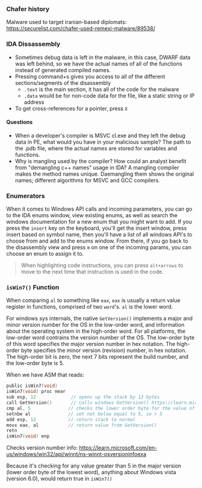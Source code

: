 ### Chafer history

Malware used to target iranian-based diplomats: https://securelist.com/chafer-used-remexi-malware/89538/

### IDA Dissassembly

* Sometimes debug data is left in the malware, in this case, DWARF data was left behind, so we have the actual names of all of the functions instead of generated compiled names.
* Pressing command+s gives you access to all of the different sections/segments of the disassembly
	* `.text` is the main section, it has all of the code for the malware
	* `.data` would be for non-code data for the file, like a static string or IP address
* To get cross-references for a pointer, press `X` 

#### Questions
* When a developer's compiler is MSVC cl.exe and they left the debug data in PE, what would you have in your malicious sample? The path to the .pdb file, where the actual names are stored for variables and functions.
* Why is mangling used by the compiler? How could an analyst benefit from "demangling c++ names" usage in IDA? A mangling compiler makes the method names unique. Daemangling them shows the original names; different algorithms for MSVC and GCC compilers.

### Enumerators
When it comes to Windows API calls and incoming parameters, you can go to the IDA enums window, view existing enums, as well as search the windows documentation for a new enum that you might want to add. If you press the `insert` key on the keyboard, you'll get the insert window, press insert based on symbol name, then you'll have a list of all windows API's to choose from and add to the enums window. From there, if you go back to the disassembly view and press `m` on one of the incoming params, you can choose an enum to assign it to.

>When highlighting code instructions, you can press `alt+arrows` to move to the next time that instruction is used in the code.

### `isWin7()` Function

When comparing `al` to something like `eax`, `eax` is usually a return value register in functions, comprised of two `word`'s. `al` is the lower word.

For windows sys internals, the native `GetVersion()` implements a major and minor version number for the OS in the low-order word, and information about the operating system in the high-order word. For all platforms, the low-order word contrains the version number of the OS. The low-order byte of this word specifies the major version number in hex notation. The high-order byte specifies the minor version (revision) number, in hex notation. The high-order bit is zero, the next 7 bits represent the build number, and the low-order byte is 5.

When we have ASM that reads:

```c
public isWin7(void)
isWin7(void) proc near
sub esp, 12             // opens up the stack by 12 bytes
call GetVersion()       // calls windows GetVersion() https://learn.microsoft.com/en-us/windows/win32/api/sysinfoapi/nf-sysinfoapi-getversion
cmp al, 5              // checks the lower order byte for the value of 5 from GetVersion()
setnbe al              // set not below equal to 5, so > 5
add esp, 12            // return stack to normal
movx eax, al           // return value from GetVersion()
retn
isWin7(void) enp
```

Checks version number info: https://learn.microsoft.com/en-us/windows/win32/api/winnt/ns-winnt-osversioninfoexa

Because it's checking for any value greater than 5 in the major version (lower order byte of the lowest word), anything about Windows vista (version 6.0), would return true in `isWin7()`

